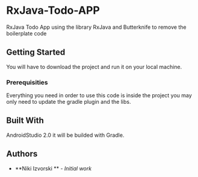 # RxJava-Todo-APP
RxJava Todo App using the library RxJava and Butterknife to remove the boilerplate code

## Getting Started

You will have to download the project and run it on your local machine.

### Prerequisities

Everything you need in order to use this code is inside the project you may only need to update the gradle plugin and the libs.

## Built With

AndroidStudio 2.0 it will be builded with Gradle.

## Authors

* **Niki Izvorski ** - *Initial work*
